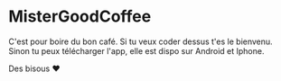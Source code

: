 # MisterGoodCoffee

C'est pour boire du bon café.
Si tu veux coder dessus t'es le bienvenu.
Sinon tu peux télécharger l'app, elle est dispo sur Android et Iphone.

Des bisous ❤️ 
